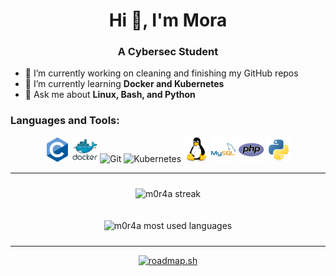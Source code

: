 <h1 align="center">Hi 👋, I'm Mora</h1>
<h3 align="center">A Cybersec Student</h3>

- 🔭 I’m currently working on cleaning and finishing my GitHub repos
- 🌱 I’m currently learning **Docker and Kubernetes**
- 💬 Ask me about **Linux, Bash, and Python**

<h3 align="left">Languages and Tools:</h3>
<p align="center">
  <a target="_blank" rel="noreferrer"> 
    <img src="https://raw.githubusercontent.com/devicons/devicon/master/icons/c/c-original.svg" alt="C" width="40" height="40"/> 
  </a>
  <a target="_blank" rel="noreferrer"> 
    <img src="https://raw.githubusercontent.com/devicons/devicon/master/icons/docker/docker-original-wordmark.svg" alt="Docker" width="40" height="40"/> 
  </a>
  <a target="_blank" rel="noreferrer"> 
    <img src="https://www.vectorlogo.zone/logos/git-scm/git-scm-icon.svg" alt="Git" width="40" height="40"/> 
  </a>
  <a target="_blank" rel="noreferrer"> 
    <img src="https://www.vectorlogo.zone/logos/kubernetes/kubernetes-icon.svg" alt="Kubernetes" width="40" height="40"/> 
  </a>
  <a target="_blank" rel="noreferrer"> 
    <img src="https://raw.githubusercontent.com/devicons/devicon/master/icons/linux/linux-original.svg" alt="Linux" width="40" height="40"/> 
  </a>
  <a target="_blank" rel="noreferrer"> 
    <img src="https://raw.githubusercontent.com/devicons/devicon/master/icons/mysql/mysql-original-wordmark.svg" alt="MySQL" width="40" height="40"/> 
  </a>
  <a target="_blank" rel="noreferrer"> 
    <img src="https://raw.githubusercontent.com/devicons/devicon/master/icons/php/php-original.svg" alt="PHP" width="40" height="40"/> 
  </a>
  <a target="_blank" rel="noreferrer"> 
    <img src="https://raw.githubusercontent.com/devicons/devicon/master/icons/python/python-original.svg" alt="Python" width="40" height="40"/> 
  </a>
</p>

---

<p align="center">
  <img src="https://github-readme-streak-stats.herokuapp.com/?user=m0r4a&theme=aura](https://github-readme-streak-stats.herokuapp.com?user=m0r4a&theme=aura&date_format=M%20j%5B%2C%20Y%5D" alt="m0r4a streak" style="width: 400px; margin: 10px;"/>
</p>
<p align="center">
  <img src="https://github-readme-stats.vercel.app/api/top-langs/?username=m0r4a&layout=compact&theme=aura" alt="m0r4a most used languages" style="width: 300px; margin: 10px;"/>
</p>

--- 
<p align="center">
<a href="https://roadmap.sh"><img src="https://roadmap.sh/card/tall/66b277bed9896b3d1430516b?variant=dark&roadmaps=python%2Cdevops" alt="roadmap.sh"/></a>
</p>
